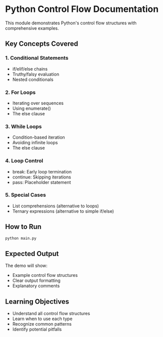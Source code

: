 # Python Control Flow Documentation

This module demonstrates Python's control flow structures with comprehensive examples.

## Key Concepts Covered

### 1. Conditional Statements

- if/elif/else chains
- Truthy/falsy evaluation
- Nested conditionals

### 2. For Loops

- Iterating over sequences
- Using enumerate()
- The else clause

### 3. While Loops

- Condition-based iteration
- Avoiding infinite loops
- The else clause

### 4. Loop Control

- break: Early loop termination
- continue: Skipping iterations
- pass: Placeholder statement

### 5. Special Cases

- List comprehensions (alternative to loops)
- Ternary expressions (alternative to simple if/else)

## How to Run

```bash
python main.py
```

## Expected Output

The demo will show:

- Example control flow structures
- Clear output formatting
- Explanatory comments

## Learning Objectives

- Understand all control flow structures
- Learn when to use each type
- Recognize common patterns
- Identify potential pitfalls
